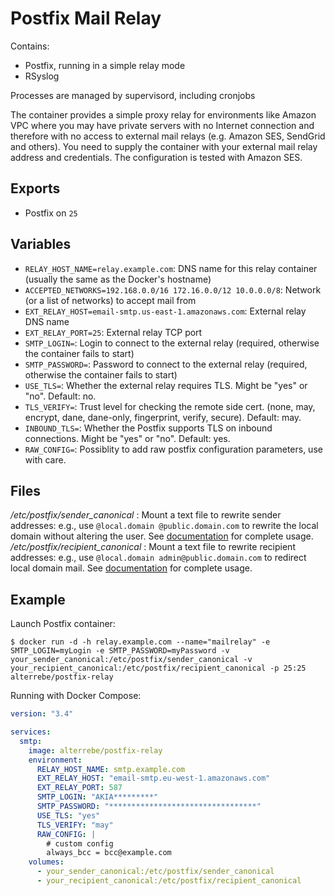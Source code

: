 Postfix Mail Relay
======================

Contains:

* Postfix, running in a simple relay mode
* RSyslog

Processes are managed by supervisord, including cronjobs

The container provides a simple proxy relay for environments like Amazon VPC where you may have private servers with no Internet connection
and therefore with no access to external mail relays (e.g. Amazon SES, SendGrid and others). You need to supply the container with your 
external mail relay address and credentials. The configuration is tested with Amazon SES.


Exports
-------

* Postfix on `25`

Variables
---------

* `RELAY_HOST_NAME=relay.example.com`: DNS name for this relay container (usually the same as the Docker's hostname)
* `ACCEPTED_NETWORKS=192.168.0.0/16 172.16.0.0/12 10.0.0.0/8`: Network (or a list of networks) to accept mail from
* `EXT_RELAY_HOST=email-smtp.us-east-1.amazonaws.com`: External relay DNS name
* `EXT_RELAY_PORT=25`: External relay TCP port
* `SMTP_LOGIN=`: Login to connect to the external relay (required, otherwise the container fails to start)
* `SMTP_PASSWORD=`: Password to connect to the external relay (required, otherwise the container fails to start)
* `USE_TLS=`: Whether the external relay requires TLS. Might be "yes" or "no". Default: no.
* `TLS_VERIFY=`: Trust level for checking the remote side cert. (none, may, encrypt, dane, dane-only, fingerprint, verify, secure). Default: may.
* `INBOUND_TLS=`: Whether the Postfix supports TLS on inbound connections. Might be "yes" or "no". Default: yes.
* `RAW_CONFIG=`: Possiblity to add raw postfix configuration parameters, use with care.

Files
-----
*/etc/postfix/sender_canonical* : Mount a text file to rewrite sender addresses: e.g., use `@local.domain @public.domain.com` to rewrite the local domain without altering the user. See [documentation](https://www.postfix.org/canonical.5.html) for complete usage.
*/etc/postfix/recipient_canonical* : Mount a text file to rewrite recipient addresses: e.g., use `@local.domain admin@public.domain.com` to redirect local domain mail. See [documentation](https://www.postfix.org/canonical.5.html) for complete usage.

Example
-------

Launch Postfix container:

    $ docker run -d -h relay.example.com --name="mailrelay" -e SMTP_LOGIN=myLogin -e SMTP_PASSWORD=myPassword -v your_sender_canonical:/etc/postfix/sender_canonical -v your_recipient_canonical:/etc/postfix/recipient_canonical -p 25:25 alterrebe/postfix-relay


Running with Docker Compose:

```yaml
version: "3.4"

services:
  smtp:
    image: alterrebe/postfix-relay
    environment:
      RELAY_HOST_NAME: smtp.example.com
      EXT_RELAY_HOST: "email-smtp.eu-west-1.amazonaws.com"
      EXT_RELAY_PORT: 587
      SMTP_LOGIN: "AKIA*********"
      SMTP_PASSWORD: "*********************************"
      USE_TLS: "yes"
      TLS_VERIFY: "may"
      RAW_CONFIG: |
        # custom config
        always_bcc = bcc@example.com
    volumes:
      - your_sender_canonical:/etc/postfix/sender_canonical
      - your_recipient_canonical:/etc/postfix/recipient_canonical
```
